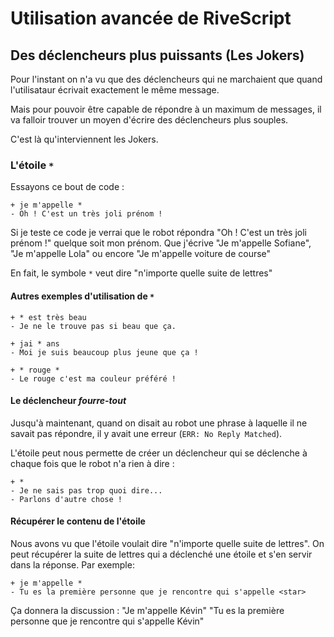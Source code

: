 # Utilisation avancée de RiveScript

## Des déclencheurs plus puissants (Les Jokers)

Pour l'instant on n'a vu que des déclencheurs qui ne marchaient que quand l'utilisataur écrivait exactement le même message.

Mais pour pouvoir être capable de répondre à un maximum de messages, il va falloir trouver un moyen d'écrire des déclencheurs plus souples.

C'est là qu'interviennent les Jokers.

### L'étoile `*`

Essayons ce bout de code :

```
+ je m'appelle *
- Oh ! C'est un très joli prénom !
```

Si je teste ce code je verrai que le robot répondra "Oh ! C'est un très joli prénom !" quelque soit mon prénom. Que j'écrive "Je m'appelle Sofiane", "Je m'appelle Lola" ou encore "Je m'appelle voiture de course"

En fait, le symbole `*` veut dire "n'importe quelle suite de lettres"

#### Autres exemples d'utilisation de `*`

```
+ * est très beau
- Je ne le trouve pas si beau que ça.
```

```
+ jai * ans
- Moi je suis beaucoup plus jeune que ça !
```

```
+ * rouge *
- Le rouge c'est ma couleur préféré !
```

#### Le déclencheur *fourre-tout*

Jusqu'à maintenant, quand on disait au robot une phrase à laquelle il ne savait pas répondre, il y avait une erreur (`ERR: No Reply Matched`).

L'étoile peut nous permette de créer un déclencheur qui se déclenche à chaque fois que le robot n'a rien à dire :

```
+ *
- Je ne sais pas trop quoi dire...
- Parlons d'autre chose !
```

#### Récupérer le contenu de l'étoile

Nous avons vu que l'étoile voulait dire "n'importe quelle suite de lettres". On peut récupérer la suite de lettres qui a déclenché une étoile et s'en servir dans la réponse. Par exemple:

```
+ je m'appelle *
- Tu es la première personne que je rencontre qui s'appelle <star>
```

Ça donnera la discussion :
"Je m'appelle Kévin"
"Tu es la première personne que je rencontre qui s'appelle Kévin"
